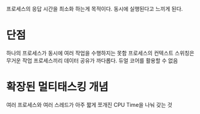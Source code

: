 프로세스의 응답 시간을 최소화 하는게 목적이다.
동시에 실행된다고 느끼게 된다.

# 단점
하나의 프로세스가 동시에 여러 작업을 수행하지는 못함
프로세스의 컨텍스트 스위칭은 무거운 작업
프로세스끼리 데이터 공유가 까다롭다.
듀얼 코어를 활용할 수 없음


# 확장된 멀티태스킹 개념
여러 프로세스와 여러 스레드가 아주 짧게 쪼개진 CPU Time을 나눠 갖는 것

